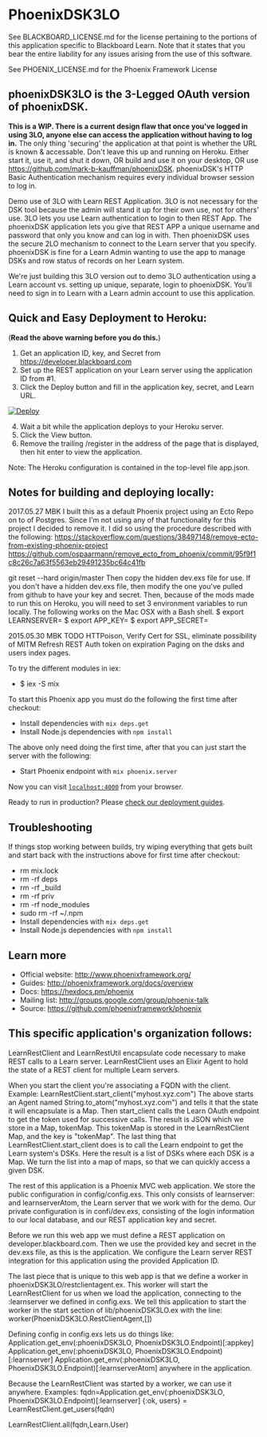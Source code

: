 # PhoenixDSK3LO
See BLACKBOARD_LICENSE.md for the license pertaining to the portions of this application specific to Blackboard Learn. Note that it states that you bear the entire liability for any issues arising from the use of this software.

See PHOENIX_LICENSE.md for the Phoenix Framework License

## phoenixDSK3LO is the 3-Legged OAuth version of phoenixDSK.

**This is a WIP. There is a current design flaw that once you've logged in using 3LO, anyone else can access the application without having to log in.** The only thing 'securing' the application at that point is whether the URL is known & accessable. 
Don't leave this up and running on Heroku. Either start it, use it, and shut it down, OR build and use it on your desktop, OR use https://github.com/mark-b-kauffman/phoenixDSK. phoenixDSK's HTTP Basic Authentication mechanism requires every individual browser session to log in.

Demo use of 3LO with Learn REST Application. 3LO is not necessary for the DSK tool because the admin will
stand it up for their own use, not for others' use. 3LO lets you use Learn authentication to login to then
REST App. The phoenixDSK application lets you give that REST APP a unique username and password that only
you know and can log in with. Then phoenixDSK uses the secure 2LO mechanism to connect to the Learn server that you specify. phoenixDSK is fine for a Learn Admin wanting to use the app to manage DSKs and row status of records on her Learn system.

We're just building this 3LO version out to demo 3LO authentication using a Learn account vs. setting up unique, separate, login to phoenixDSK. You'll need to sign in to Learn with a Learn admin account to use this application.

## Quick and Easy Deployment to Heroku:
(**Read the above warning before you do this.**)
1. Get an application ID, key, and Secret from https://developer.blackboard.com
2. Set up the REST application on your Learn server using the application ID from #1.
3. Click the Deploy button and fill in the application key, secret, and Learn URL.

[![Deploy](https://www.herokucdn.com/deploy/button.svg)](https://heroku.com/deploy?template=https://github.com/mark-b-kauffman/phoenixDSK3LO)

4. Wait a bit while the application deploys to your Heroku server.
5. Click the View button.
6. Remove the trailing /register in the address of the page that is displayed, then hit enter to view the application.

Note: The Heroku configuration is contained in the top-level file app.json.

## Notes for building and deploying locally:

2017.05.27 MBK I built this as a default Phoenix project using an Ecto Repo on to of Postgres.
Since I'm not using any of that functionality for this project I decided to remove it. I did so
using the procedure described with the following:
https://stackoverflow.com/questions/38497148/remove-ecto-from-existing-phoenix-project
https://github.com/ospaarmann/remove_ecto_from_phoenix/commit/95f9f1c8c26c7a63f5563eb29491235bc64c41fb

git reset --hard origin/master Then copy the hidden dev.exs file for use.
If you don't have a hidden dev.exs file, then modify the one you've pulled from github to have your key and secret.
Then, because of the mods made to run this on Heroku, you will need to set 3 environment variables to run locally.
The following works on the Mac OSX with a Bash shell.
$ export LEARNSERVER=<The FQDN of your Learn server here.>
$ export APP_KEY=<Your REST APP Key here.>
$ export APP_SECRET=<Your REST APP Secret here.>

2015.05.30 MBK TODO
HTTPoison, Verify Cert for SSL, eliminate possibility of MITM
Refresh REST Auth token on expiration
Paging on the dsks and users index pages.

To try the different modules in iex:
  * $ iex -S mix

To start this Phoenix app you must do the following the first time after checkout:

  * Install dependencies with `mix deps.get`
  * Install Node.js dependencies with `npm install`

The above only need doing the first time, after that you can just start the server with the following:
  * Start Phoenix endpoint with `mix phoenix.server`

Now you can visit [`localhost:4000`](http://localhost:4000) from your browser.

Ready to run in production? Please [check our deployment guides](http://www.phoenixframework.org/docs/deployment).

## Troubleshooting
If things stop working between builds, try wiping everything that gets built and start back with the instructions above for first time after checkout:
  *  rm mix.lock
  *  rm -rf deps
  *  rm -rf _build
  *  rm -rf priv
  *  rm -rf node_modules
  *  sudo rm -rf ~/.npm
  * Install dependencies with `mix deps.get`
  * Install Node.js dependencies with `npm install`

## Learn more

  * Official website: http://www.phoenixframework.org/
  * Guides: http://phoenixframework.org/docs/overview
  * Docs: https://hexdocs.pm/phoenix
  * Mailing list: http://groups.google.com/group/phoenix-talk
  * Source: https://github.com/phoenixframework/phoenix

## This specific application's organization follows:

LearnRestClient and LearnRestUtil encapsulate code necessary to make REST calls
to a Learn server. LearnRestClient uses an Elixir Agent to hold the state of a
REST client for multiple Learn servers.

When you start the client you're associating a FQDN with the client.
Example: LearnRestClient.start_client("myhost.xyz.com")
The above starts an Agent named String.to_atom("myhost.xyz.com") and tells it
that the state it will encapsulate is a Map. Then start_client calls the
Learn OAuth endpoint to get the token used for successive calls. The result
is JSON which we store in a Map, tokenMap. This tokenMap is stored in the
LearnRestClient Map, and the key is "tokenMap". The last thing that
LearnRestClient.start_client does is to call the Learn endpoint to get
the Learn system's DSKs. Here the result is a list of DSKs where each DSK
is a Map. We turn the list into a map of maps, so that we can quickly access
a given DSK.

The rest of this application is a Phoenix MVC web application. We store the
public configuration in config/config.exs. This only consists of learnserver:
and learnserverAtom, the Learn server that we work with for the demo. Our
private configuration is in confi/dev.exs, consisting of the login information
to our local database, and our REST application key and secret.

Before we run this web app we must define a REST application on
developer.blackboard.com. Then we use the provided key and secret in
the dev.exs file, as this is the application. We configure the Learn server
REST integration for this application using the provided Application ID.

The last piece that is unique to this web app is that we define a worker in
phoenixDSK3LO/restclientagent.ex. This worker will start the LearnRestClient
for us when we load the application, connecting to the :learnserver we
defined in config.exs. We tell this application to start the worker in the
start section of lib/phoenixDSK3LO.ex with the line:
 worker(PhoenixDSK3LO.RestClientAgent,[])

 Defining config in config.exs lets us do things like:
 Application.get_env(:phoenixDSK3LO, PhoenixDSK3LO.Endpoint)[:appkey]
 Application.get_env(:phoenixDSK3LO, PhoenixDSK3LO.Endpoint)[:learnserver]
 Application.get_env(:phoenixDSK3LO, PhoenixDSK3LO.Endpoint)[:learnserverAtom]
 anywhere in the application.

 Because the LearnRestClient was started by a worker, we can use it anywhere.
 Examples:
 fqdn=Application.get_env(:phoenixDSK3LO, PhoenixDSK3LO.Endpoint)[:learnserver]
 {:ok, users} = LearnRestClient.get_users(fqdn)

 LearnRestClient.all(fqdn,Learn.User)

